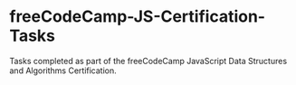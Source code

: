 # freeCodeCamp-JS-Certification-Tasks
Tasks completed as part of the freeCodeCamp JavaScript Data Structures and Algorithms Certification.
